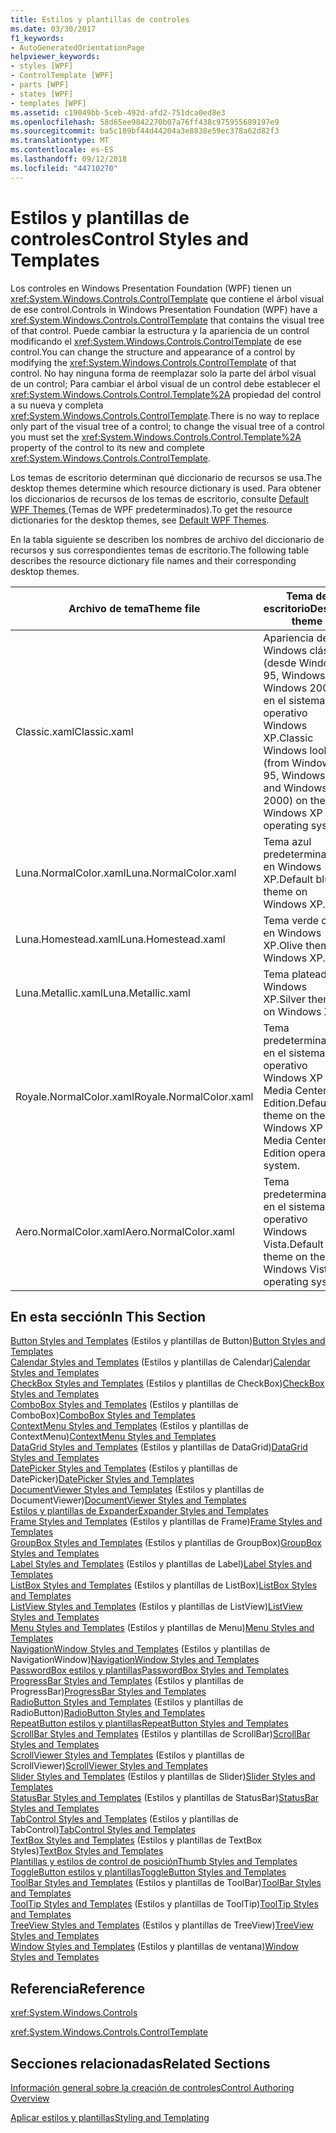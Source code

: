 ```yaml
---
title: Estilos y plantillas de controles
ms.date: 03/30/2017
f1_keywords:
- AutoGeneratedOrientationPage
helpviewer_keywords:
- styles [WPF]
- ControlTemplate [WPF]
- parts [WPF]
- states [WPF]
- templates [WPF]
ms.assetid: c19049bb-5ceb-492d-afd2-751dca0ed8e3
ms.openlocfilehash: 58d65ee9842270b07a76ff438c975955689197e9
ms.sourcegitcommit: ba5c189bf44d44204a3e8838e59ec378a62d82f3
ms.translationtype: MT
ms.contentlocale: es-ES
ms.lasthandoff: 09/12/2018
ms.locfileid: "44710270"
---
```

# <a name="control-styles-and-templates"></a><span data-ttu-id="f6f5c-102">Estilos y plantillas de controles</span><span class="sxs-lookup"><span data-stu-id="f6f5c-102">Control Styles and Templates</span></span>
<span data-ttu-id="f6f5c-103">Los controles en Windows Presentation Foundation (WPF) tienen un <xref:System.Windows.Controls.ControlTemplate> que contiene el árbol visual de ese control.</span><span class="sxs-lookup"><span data-stu-id="f6f5c-103">Controls in Windows Presentation Foundation (WPF) have a <xref:System.Windows.Controls.ControlTemplate> that contains the visual tree of that control.</span></span> <span data-ttu-id="f6f5c-104">Puede cambiar la estructura y la apariencia de un control modificando el <xref:System.Windows.Controls.ControlTemplate> de ese control.</span><span class="sxs-lookup"><span data-stu-id="f6f5c-104">You can change the structure and appearance of a control by modifying the <xref:System.Windows.Controls.ControlTemplate> of that control.</span></span> <span data-ttu-id="f6f5c-105">No hay ninguna forma de reemplazar solo la parte del árbol visual de un control; Para cambiar el árbol visual de un control debe establecer el <xref:System.Windows.Controls.Control.Template%2A> propiedad del control a su nueva y completa <xref:System.Windows.Controls.ControlTemplate>.</span><span class="sxs-lookup"><span data-stu-id="f6f5c-105">There is no way to replace only part of the visual tree of a control; to change the visual tree of a control you must set the <xref:System.Windows.Controls.Control.Template%2A> property of the control to its new and complete <xref:System.Windows.Controls.ControlTemplate>.</span></span>  
  
 <span data-ttu-id="f6f5c-106">Los temas de escritorio determinan qué diccionario de recursos se usa.</span><span class="sxs-lookup"><span data-stu-id="f6f5c-106">The desktop themes determine which resource dictionary is used.</span></span> <span data-ttu-id="f6f5c-107">Para obtener los diccionarios de recursos de los temas de escritorio, consulte [Default WPF Themes ](https://go.microsoft.com/fwlink/?LinkID=158252) (Temas de WPF predeterminados).</span><span class="sxs-lookup"><span data-stu-id="f6f5c-107">To get the resource dictionaries for the desktop themes, see [Default WPF Themes](https://go.microsoft.com/fwlink/?LinkID=158252).</span></span>  
  
 <span data-ttu-id="f6f5c-108">En la tabla siguiente se describen los nombres de archivo del diccionario de recursos y sus correspondientes temas de escritorio.</span><span class="sxs-lookup"><span data-stu-id="f6f5c-108">The following table describes the resource dictionary file names and their corresponding desktop themes.</span></span>  
  
|<span data-ttu-id="f6f5c-109">Archivo de tema</span><span class="sxs-lookup"><span data-stu-id="f6f5c-109">Theme file</span></span>|<span data-ttu-id="f6f5c-110">Tema de escritorio</span><span class="sxs-lookup"><span data-stu-id="f6f5c-110">Desktop theme</span></span>|  
|----------------|-------------------|  
|<span data-ttu-id="f6f5c-111">Classic.xaml</span><span class="sxs-lookup"><span data-stu-id="f6f5c-111">Classic.xaml</span></span>|<span data-ttu-id="f6f5c-112">Apariencia de Windows clásica (desde Windows 95, Windows 98 y Windows 2000) en el sistema operativo Windows XP.</span><span class="sxs-lookup"><span data-stu-id="f6f5c-112">Classic Windows look (from Windows 95, Windows 98, and Windows 2000) on the Windows XP operating system..</span></span>|  
|<span data-ttu-id="f6f5c-113">Luna.NormalColor.xaml</span><span class="sxs-lookup"><span data-stu-id="f6f5c-113">Luna.NormalColor.xaml</span></span>|<span data-ttu-id="f6f5c-114">Tema azul predeterminado en Windows XP.</span><span class="sxs-lookup"><span data-stu-id="f6f5c-114">Default blue theme on Windows XP.</span></span>|  
|<span data-ttu-id="f6f5c-115">Luna.Homestead.xaml</span><span class="sxs-lookup"><span data-stu-id="f6f5c-115">Luna.Homestead.xaml</span></span>|<span data-ttu-id="f6f5c-116">Tema verde olivo en Windows XP.</span><span class="sxs-lookup"><span data-stu-id="f6f5c-116">Olive theme on Windows XP.</span></span>|  
|<span data-ttu-id="f6f5c-117">Luna.Metallic.xaml</span><span class="sxs-lookup"><span data-stu-id="f6f5c-117">Luna.Metallic.xaml</span></span>|<span data-ttu-id="f6f5c-118">Tema plateado en Windows XP.</span><span class="sxs-lookup"><span data-stu-id="f6f5c-118">Silver theme on Windows XP.</span></span>|  
|<span data-ttu-id="f6f5c-119">Royale.NormalColor.xaml</span><span class="sxs-lookup"><span data-stu-id="f6f5c-119">Royale.NormalColor.xaml</span></span>|<span data-ttu-id="f6f5c-120">Tema predeterminado en el sistema operativo Windows XP Media Center Edition.</span><span class="sxs-lookup"><span data-stu-id="f6f5c-120">Default theme on the Windows XP Media Center Edition operating system.</span></span>|  
|<span data-ttu-id="f6f5c-121">Aero.NormalColor.xaml</span><span class="sxs-lookup"><span data-stu-id="f6f5c-121">Aero.NormalColor.xaml</span></span>|<span data-ttu-id="f6f5c-122">Tema predeterminado en el sistema operativo Windows Vista.</span><span class="sxs-lookup"><span data-stu-id="f6f5c-122">Default theme on the Windows Vista operating system.</span></span>|  
  
## <a name="in-this-section"></a><span data-ttu-id="f6f5c-123">En esta sección</span><span class="sxs-lookup"><span data-stu-id="f6f5c-123">In This Section</span></span>  
 <span data-ttu-id="f6f5c-124">[Button Styles and Templates](../../../../docs/framework/wpf/controls/button-styles-and-templates.md) (Estilos y plantillas de Button)</span><span class="sxs-lookup"><span data-stu-id="f6f5c-124">[Button Styles and Templates](../../../../docs/framework/wpf/controls/button-styles-and-templates.md)</span></span>  
 <span data-ttu-id="f6f5c-125">[Calendar Styles and Templates](../../../../docs/framework/wpf/controls/calendar-styles-and-templates.md) (Estilos y plantillas de Calendar)</span><span class="sxs-lookup"><span data-stu-id="f6f5c-125">[Calendar Styles and Templates](../../../../docs/framework/wpf/controls/calendar-styles-and-templates.md)</span></span>  
 <span data-ttu-id="f6f5c-126">[CheckBox Styles and Templates](../../../../docs/framework/wpf/controls/checkbox-styles-and-templates.md) (Estilos y plantillas de CheckBox)</span><span class="sxs-lookup"><span data-stu-id="f6f5c-126">[CheckBox Styles and Templates](../../../../docs/framework/wpf/controls/checkbox-styles-and-templates.md)</span></span>  
 <span data-ttu-id="f6f5c-127">[ComboBox Styles and Templates](../../../../docs/framework/wpf/controls/combobox-styles-and-templates.md) (Estilos y plantillas de ComboBox)</span><span class="sxs-lookup"><span data-stu-id="f6f5c-127">[ComboBox Styles and Templates](../../../../docs/framework/wpf/controls/combobox-styles-and-templates.md)</span></span>  
 <span data-ttu-id="f6f5c-128">[ContextMenu Styles and Templates](../../../../docs/framework/wpf/controls/contextmenu-styles-and-templates.md) (Estilos y plantillas de ContextMenu)</span><span class="sxs-lookup"><span data-stu-id="f6f5c-128">[ContextMenu Styles and Templates](../../../../docs/framework/wpf/controls/contextmenu-styles-and-templates.md)</span></span>  
 <span data-ttu-id="f6f5c-129">[DataGrid Styles and Templates](../../../../docs/framework/wpf/controls/datagrid-styles-and-templates.md) (Estilos y plantillas de DataGrid)</span><span class="sxs-lookup"><span data-stu-id="f6f5c-129">[DataGrid Styles and Templates](../../../../docs/framework/wpf/controls/datagrid-styles-and-templates.md)</span></span>  
 <span data-ttu-id="f6f5c-130">[DatePicker Styles and Templates](../../../../docs/framework/wpf/controls/datepicker-styles-and-templates.md) (Estilos y plantillas de DatePicker)</span><span class="sxs-lookup"><span data-stu-id="f6f5c-130">[DatePicker Styles and Templates](../../../../docs/framework/wpf/controls/datepicker-styles-and-templates.md)</span></span>  
 <span data-ttu-id="f6f5c-131">[DocumentViewer Styles and Templates](../../../../docs/framework/wpf/controls/documentviewer-styles-and-templates.md) (Estilos y plantillas de DocumentViewer)</span><span class="sxs-lookup"><span data-stu-id="f6f5c-131">[DocumentViewer Styles and Templates](../../../../docs/framework/wpf/controls/documentviewer-styles-and-templates.md)</span></span>  
 [<span data-ttu-id="f6f5c-132">Estilos y plantillas de Expander</span><span class="sxs-lookup"><span data-stu-id="f6f5c-132">Expander Styles and Templates</span></span>](../../../../docs/framework/wpf/controls/expander-styles-and-templates.md)  
 <span data-ttu-id="f6f5c-133">[Frame Styles and Templates](../../../../docs/framework/wpf/controls/frame-styles-and-templates.md) (Estilos y plantillas de Frame)</span><span class="sxs-lookup"><span data-stu-id="f6f5c-133">[Frame Styles and Templates](../../../../docs/framework/wpf/controls/frame-styles-and-templates.md)</span></span>  
 <span data-ttu-id="f6f5c-134">[GroupBox Styles and Templates](../../../../docs/framework/wpf/controls/groupbox-styles-and-templates.md) (Estilos y plantillas de GroupBox)</span><span class="sxs-lookup"><span data-stu-id="f6f5c-134">[GroupBox Styles and Templates](../../../../docs/framework/wpf/controls/groupbox-styles-and-templates.md)</span></span>  
 <span data-ttu-id="f6f5c-135">[Label Styles and Templates](../../../../docs/framework/wpf/controls/label-styles-and-templates.md) (Estilos y plantillas de Label)</span><span class="sxs-lookup"><span data-stu-id="f6f5c-135">[Label Styles and Templates](../../../../docs/framework/wpf/controls/label-styles-and-templates.md)</span></span>  
 <span data-ttu-id="f6f5c-136">[ListBox Styles and Templates](../../../../docs/framework/wpf/controls/listbox-styles-and-templates.md) (Estilos y plantillas de ListBox)</span><span class="sxs-lookup"><span data-stu-id="f6f5c-136">[ListBox Styles and Templates](../../../../docs/framework/wpf/controls/listbox-styles-and-templates.md)</span></span>  
 <span data-ttu-id="f6f5c-137">[ListView Styles and Templates](../../../../docs/framework/wpf/controls/listview-styles-and-templates.md) (Estilos y plantillas de ListView)</span><span class="sxs-lookup"><span data-stu-id="f6f5c-137">[ListView Styles and Templates](../../../../docs/framework/wpf/controls/listview-styles-and-templates.md)</span></span>  
 <span data-ttu-id="f6f5c-138">[Menu Styles and Templates](../../../../docs/framework/wpf/controls/menu-styles-and-templates.md) (Estilos y plantillas de Menu)</span><span class="sxs-lookup"><span data-stu-id="f6f5c-138">[Menu Styles and Templates](../../../../docs/framework/wpf/controls/menu-styles-and-templates.md)</span></span>  
 <span data-ttu-id="f6f5c-139">[NavigationWindow Styles and Templates](../../../../docs/framework/wpf/controls/navigationwindow-styles-and-templates.md) (Estilos y plantillas de NavigationWindow)</span><span class="sxs-lookup"><span data-stu-id="f6f5c-139">[NavigationWindow Styles and Templates](../../../../docs/framework/wpf/controls/navigationwindow-styles-and-templates.md)</span></span>  
 [<span data-ttu-id="f6f5c-140">PasswordBox estilos y plantillas</span><span class="sxs-lookup"><span data-stu-id="f6f5c-140">PasswordBox Styles and Templates</span></span>](../../../../docs/framework/wpf/controls/passwordbox-syles-and-templates.md)  
 <span data-ttu-id="f6f5c-141">[ProgressBar Styles and Templates](../../../../docs/framework/wpf/controls/progressbar-styles-and-templates.md) (Estilos y plantillas de ProgressBar)</span><span class="sxs-lookup"><span data-stu-id="f6f5c-141">[ProgressBar Styles and Templates](../../../../docs/framework/wpf/controls/progressbar-styles-and-templates.md)</span></span>  
 <span data-ttu-id="f6f5c-142">[RadioButton Styles and Templates](../../../../docs/framework/wpf/controls/radiobutton-styles-and-templates.md) (Estilos y plantillas de RadioButton)</span><span class="sxs-lookup"><span data-stu-id="f6f5c-142">[RadioButton Styles and Templates](../../../../docs/framework/wpf/controls/radiobutton-styles-and-templates.md)</span></span>  
 [<span data-ttu-id="f6f5c-143">RepeatButton estilos y plantillas</span><span class="sxs-lookup"><span data-stu-id="f6f5c-143">RepeatButton Styles and Templates</span></span>](../../../../docs/framework/wpf/controls/repeatbutton-syles-and-templates.md)  
 <span data-ttu-id="f6f5c-144">[ScrollBar Styles and Templates](../../../../docs/framework/wpf/controls/scrollbar-styles-and-templates.md) (Estilos y plantillas de ScrollBar)</span><span class="sxs-lookup"><span data-stu-id="f6f5c-144">[ScrollBar Styles and Templates](../../../../docs/framework/wpf/controls/scrollbar-styles-and-templates.md)</span></span>  
 <span data-ttu-id="f6f5c-145">[ScrollViewer Styles and Templates](../../../../docs/framework/wpf/controls/scrollviewer-styles-and-templates.md) (Estilos y plantillas de ScrollViewer)</span><span class="sxs-lookup"><span data-stu-id="f6f5c-145">[ScrollViewer Styles and Templates](../../../../docs/framework/wpf/controls/scrollviewer-styles-and-templates.md)</span></span>  
 <span data-ttu-id="f6f5c-146">[Slider Styles and Templates](../../../../docs/framework/wpf/controls/slider-styles-and-templates.md) (Estilos y plantillas de Slider)</span><span class="sxs-lookup"><span data-stu-id="f6f5c-146">[Slider Styles and Templates](../../../../docs/framework/wpf/controls/slider-styles-and-templates.md)</span></span>  
 <span data-ttu-id="f6f5c-147">[StatusBar Styles and Templates](../../../../docs/framework/wpf/controls/statusbar-styles-and-templates.md) (Estilos y plantillas de StatusBar)</span><span class="sxs-lookup"><span data-stu-id="f6f5c-147">[StatusBar Styles and Templates](../../../../docs/framework/wpf/controls/statusbar-styles-and-templates.md)</span></span>  
 <span data-ttu-id="f6f5c-148">[TabControl Styles and Templates](../../../../docs/framework/wpf/controls/tabcontrol-styles-and-templates.md) (Estilos y plantillas de TabControl)</span><span class="sxs-lookup"><span data-stu-id="f6f5c-148">[TabControl Styles and Templates](../../../../docs/framework/wpf/controls/tabcontrol-styles-and-templates.md)</span></span>  
 <span data-ttu-id="f6f5c-149">[TextBox Styles and Templates](../../../../docs/framework/wpf/controls/textbox-styles-and-templates.md) (Estilos y plantillas de TextBox Styles)</span><span class="sxs-lookup"><span data-stu-id="f6f5c-149">[TextBox Styles and Templates](../../../../docs/framework/wpf/controls/textbox-styles-and-templates.md)</span></span>  
 [<span data-ttu-id="f6f5c-150">Plantillas y estilos de control de posición</span><span class="sxs-lookup"><span data-stu-id="f6f5c-150">Thumb Styles and Templates</span></span>](../../../../docs/framework/wpf/controls/thumb-syles-and-templates.md)  
 [<span data-ttu-id="f6f5c-151">ToggleButton estilos y plantillas</span><span class="sxs-lookup"><span data-stu-id="f6f5c-151">ToggleButton Styles and Templates</span></span>](../../../../docs/framework/wpf/controls/togglebutton-syles-and-templates.md)  
 <span data-ttu-id="f6f5c-152">[ToolBar Styles and Templates](../../../../docs/framework/wpf/controls/toolbar-styles-and-templates.md) (Estilos y plantillas de ToolBar)</span><span class="sxs-lookup"><span data-stu-id="f6f5c-152">[ToolBar Styles and Templates](../../../../docs/framework/wpf/controls/toolbar-styles-and-templates.md)</span></span>  
 <span data-ttu-id="f6f5c-153">[ToolTip Styles and Templates](../../../../docs/framework/wpf/controls/tooltip-styles-and-templates.md) (Estilos y plantillas de ToolTip)</span><span class="sxs-lookup"><span data-stu-id="f6f5c-153">[ToolTip Styles and Templates](../../../../docs/framework/wpf/controls/tooltip-styles-and-templates.md)</span></span>  
 <span data-ttu-id="f6f5c-154">[TreeView Styles and Templates](../../../../docs/framework/wpf/controls/treeview-styles-and-templates.md) (Estilos y plantillas de TreeView)</span><span class="sxs-lookup"><span data-stu-id="f6f5c-154">[TreeView Styles and Templates](../../../../docs/framework/wpf/controls/treeview-styles-and-templates.md)</span></span>  
 <span data-ttu-id="f6f5c-155">[Window Styles and Templates](../../../../docs/framework/wpf/controls/window-styles-and-templates.md) (Estilos y plantillas de ventana)</span><span class="sxs-lookup"><span data-stu-id="f6f5c-155">[Window Styles and Templates](../../../../docs/framework/wpf/controls/window-styles-and-templates.md)</span></span>  
  
## <a name="reference"></a><span data-ttu-id="f6f5c-156">Referencia</span><span class="sxs-lookup"><span data-stu-id="f6f5c-156">Reference</span></span>  
 <xref:System.Windows.Controls>  
  
 <xref:System.Windows.Controls.ControlTemplate>  
  
## <a name="related-sections"></a><span data-ttu-id="f6f5c-157">Secciones relacionadas</span><span class="sxs-lookup"><span data-stu-id="f6f5c-157">Related Sections</span></span>  
 [<span data-ttu-id="f6f5c-158">Información general sobre la creación de controles</span><span class="sxs-lookup"><span data-stu-id="f6f5c-158">Control Authoring Overview</span></span>](../../../../docs/framework/wpf/controls/control-authoring-overview.md)  
  
 [<span data-ttu-id="f6f5c-159">Aplicar estilos y plantillas</span><span class="sxs-lookup"><span data-stu-id="f6f5c-159">Styling and Templating</span></span>](../../../../docs/framework/wpf/controls/styling-and-templating.md)
